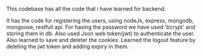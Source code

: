 This codebase has all the code that i have learned for backend.

It has the code for registering the users, using nodeJs, express, mongodb, mongoose, restfull api.
For hasing the password we have used 'bcrypt' and storing them in db.
Also used Json web token(jwt) to authenticate the user.
Also learned to save and deleter the cookies.
Learned the logout feature by deleting the jwt token and adding expiry in them.
